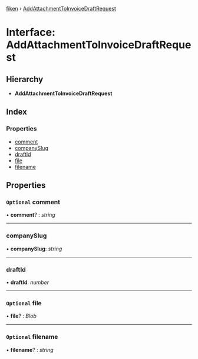 [fiken](../README.md) › [AddAttachmentToInvoiceDraftRequest](addattachmenttoinvoicedraftrequest.md)

# Interface: AddAttachmentToInvoiceDraftRequest

## Hierarchy

* **AddAttachmentToInvoiceDraftRequest**

## Index

### Properties

* [comment](addattachmenttoinvoicedraftrequest.md#optional-comment)
* [companySlug](addattachmenttoinvoicedraftrequest.md#companyslug)
* [draftId](addattachmenttoinvoicedraftrequest.md#draftid)
* [file](addattachmenttoinvoicedraftrequest.md#optional-file)
* [filename](addattachmenttoinvoicedraftrequest.md#optional-filename)

## Properties

### `Optional` comment

• **comment**? : *string*

___

###  companySlug

• **companySlug**: *string*

___

###  draftId

• **draftId**: *number*

___

### `Optional` file

• **file**? : *Blob*

___

### `Optional` filename

• **filename**? : *string*

